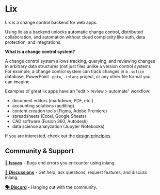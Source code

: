 # Lix 

Lix is a change control backend for web apps.

Using lix as a backend unlocks automatic change control, distributed collaboration, and automation without cloud complexity like auth, data protection, and integrations.  

**What is a change control system?**

A change control system allows tracking, querying, and reviewing changes in arbitrary data structures (not just files unlike a version control system). For example, a change control system can track changes in a `.sqlite` database, PowerPoint `.pptx`, `.inlang` project, or any other file format you can imagine.

Examples of great lix apps have an "edit > review > automate" workflow:

- document editors (markdown, PDF, etc.)
- accounting solutions (auditing)
- content creation tools (Figma, Adobe Premiere)
- spreadsheets (Excel, Google Sheets)
- CAD software (Fusion 360, Autodesk)
- data science analyzation (Jupyter Notebooks)

If you are interested, check out the [design principles](./documentation/design-principles.md).

## Community & Support

**[🚩 Issues](https://github.com/opral/monorepo/issues)** - Bugs end errors you encounter using inlang.

**[💬 Discussions](https://github.com/opral/monorepo/discussions)** - Get help, ask questions, request features, and discuss inlang.

**[🗣️ Discord](https://discord.gg/CNPfhWpcAa)** - Hanging out with the community.


